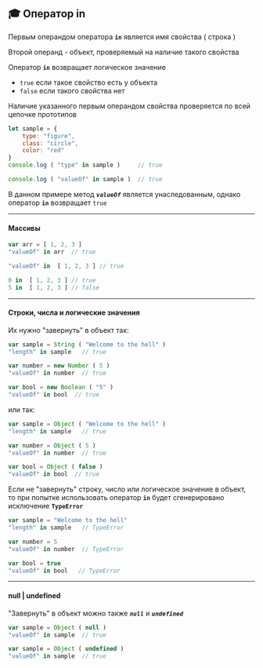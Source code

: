 ## :mortar_board: Оператор in

Первым операндом оператора **`in`** является имя свойства ( строка )

Второй операнд - объект, проверяемый на наличие такого свойства

Оператор **`in`** возвращает логическое значение

* `true` если такое свойство есть у объекта
* `false` если такого свойства нет

Наличие указанного первым операндом свойства проверяется по всей цепочке прототипов

```javascript
let sample = {
    type: "figure",
    class: "circle",
    color: "red"
}
console.log ( "type" in sample )     // true

console.log ( "valueOf" in sample )  // true
```

В данном примере метод **_`valueOf`_** является унаследованным, однако оператор **`in`** возвращает `true`

***

#### Массивы

```javascript
var arr = [ 1, 2, 3 ]
"valueOf" in arr  // true

"valueOf" in  [ 1, 2, 3 ] // true

0 in  [ 1, 2, 3 ] // true
5 in  [ 1, 2, 3 ] // false
```

***

#### Строки, числа и логические значения

Их нужно "завернуть" в объект так:

```javascript
var sample = String ( "Welcome to the hell" )
"length" in sample   // true

var number = new Number ( 5 )
"valueOf" in number  // true

var bool = new Boolean ( "5" )
"valueOf" in bool  // true
```

или так:

```javascript
var sample = Object ( "Welcome to the hell" )
"length" in sample   // true

var number = Object ( 5 )
"valueOf" in number  // true

var bool = Object ( false )
"valueOf" in bool  // true
```

Если не "завернуть" строку, число или логическое значение в объект, то при попытке использовать оператор **`in`** будет сгенерировано исключение **`TypeError`**

```javascript
var sample = "Welcome to the hell"
"length" in sample   // TypeError

var number = 5
"valueOf" in number  // TypeError

var bool = true
"valueOf" in bool   // TypeError
```

***

#### null | undefined

"Завернуть" в объект можно также **_`null`_** и **_`undefined`_**

```javascript
var sample = Object ( null )
"valueOf" in sample  // true

var sample = Object ( undefined )
"valueOf" in sample  // true
```